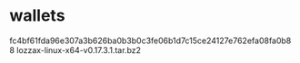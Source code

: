 # wallets

fc4bf61fda96e307a3b626ba0b3b0c3fe06b1d7c15ce24127e762efa08fa0b88  lozzax-linux-x64-v0.17.3.1.tar.bz2
